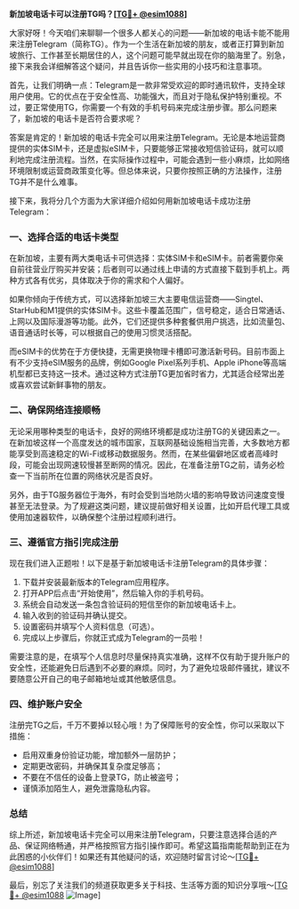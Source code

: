 **新加坡电话卡可以注册TG吗？[[TG💪+ @esim1088](https://t.me/s/esim1088)]**

大家好呀！今天咱们来聊聊一个很多人都关心的问题——新加坡的电话卡能不能用来注册Telegram（简称TG）。作为一个生活在新加坡的朋友，或者正打算到新加坡旅行、工作甚至长期居住的人，这个问题可能早就出现在你的脑海里了。别急，接下来我会详细解答这个疑问，并且告诉你一些实用的小技巧和注意事项。

首先，让我们明确一点：Telegram是一款非常受欢迎的即时通讯软件，支持全球用户使用。它的优点在于安全性高、功能强大，而且对于隐私保护特别重视。不过，要正常使用TG，你需要一个有效的手机号码来完成注册步骤。那么问题来了，新加坡的电话卡是否符合要求呢？

答案是肯定的！新加坡的电话卡完全可以用来注册Telegram。无论是本地运营商提供的实体SIM卡，还是虚拟eSIM卡，只要能够正常接收短信验证码，就可以顺利地完成注册流程。当然，在实际操作过程中，可能会遇到一些小麻烦，比如网络环境限制或运营商政策变化等。但总体来说，只要你按照正确的方法操作，注册TG并不是什么难事。

接下来，我将分几个方面为大家详细介绍如何用新加坡电话卡成功注册Telegram：

### 一、选择合适的电话卡类型

在新加坡，主要有两大类电话卡可供选择：实体SIM卡和eSIM卡。前者需要你亲自前往营业厅购买并安装；后者则可以通过线上申请的方式直接下载到手机上。两种方式各有优劣，具体取决于你的需求和个人偏好。

如果你倾向于传统方式，可以选择新加坡三大主要电信运营商——Singtel、StarHub和M1提供的实体SIM卡。这些卡覆盖范围广，信号稳定，适合日常通话、上网以及国际漫游等功能。此外，它们还提供多种套餐供用户挑选，比如流量包、语音通话时长等，可以根据自己的使用习惯灵活搭配。

而eSIM卡的优势在于方便快捷，无需更换物理卡槽即可激活新号码。目前市面上有不少支持eSIM服务的品牌，例如Google Pixel系列手机、Apple iPhone等高端机型都已支持这一技术。通过这种方式注册TG更加省时省力，尤其适合经常出差或喜欢尝试新鲜事物的朋友。

### 二、确保网络连接顺畅

无论采用哪种类型的电话卡，良好的网络环境都是成功注册TG的关键因素之一。在新加坡这样一个高度发达的城市国家，互联网基础设施相当完善，大多数地方都能享受到高速稳定的Wi-Fi或移动数据服务。然而，在某些偏僻地区或者高峰时段，可能会出现网速较慢甚至断网的情况。因此，在准备注册TG之前，请务必检查一下当前所在位置的网络状况是否良好。

另外，由于TG服务器位于海外，有时会受到当地防火墙的影响导致访问速度变慢甚至无法登录。为了规避这类问题，建议提前做好相关设置，比如开启代理工具或使用加速器软件，以确保整个注册过程顺利进行。

### 三、遵循官方指引完成注册

现在我们进入正题啦！以下是基于新加坡电话卡注册Telegram的具体步骤：

1. 下载并安装最新版本的Telegram应用程序。
2. 打开APP后点击“开始使用”，然后输入你的手机号码。
3. 系统会自动发送一条包含验证码的短信至你的新加坡电话卡上。
4. 输入收到的验证码并确认提交。
5. 设置密码并填写个人资料信息（可选）。
6. 完成以上步骤后，你就正式成为Telegram的一员啦！

需要注意的是，在填写个人信息时尽量保持真实准确，这样不仅有助于提升账户的安全性，还能避免日后遇到不必要的麻烦。同时，为了避免垃圾邮件骚扰，建议不要随意公开自己的电子邮箱地址或其他敏感信息。

### 四、维护账户安全

注册完TG之后，千万不要掉以轻心哦！为了保障账号的安全性，你可以采取以下措施：

- 启用双重身份验证功能，增加额外一层防护；
- 定期更改密码，并确保其复杂度足够高；
- 不要在不信任的设备上登录TG，防止被盗号；
- 谨慎添加陌生人，避免泄露隐私内容。

### 总结

综上所述，新加坡电话卡完全可以用来注册Telegram，只要注意选择合适的产品、保证网络畅通，并严格按照官方指引操作即可。希望这篇指南能帮助到正在为此困惑的小伙伴们！如果还有其他疑问的话，欢迎随时留言讨论～[[TG💪+ @esim1088](https://t.me/s/esim1088)]

最后，别忘了关注我们的频道获取更多关于科技、生活等方面的知识分享哦～[[TG💪+ @esim1088](https://t.me/s/esim1088) ![Image](https://i.postimg.cc/4NQfJmqS/Snipaste-2025-05-13-00-14-12.png)]